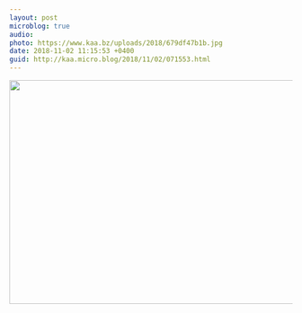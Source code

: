 ```yaml
---
layout: post
microblog: true
audio: 
photo: https://www.kaa.bz/uploads/2018/679df47b1b.jpg
date: 2018-11-02 11:15:53 +0400
guid: http://kaa.micro.blog/2018/11/02/071553.html
---
```



<img src="https://www.kaa.bz/uploads/2018/679df47b1b.jpg" width="600" height="398" />
